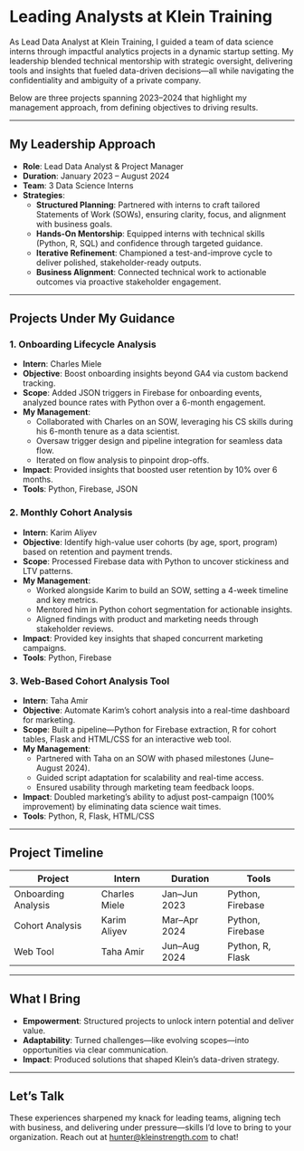 # Leading Analysts at Klein Training

As Lead Data Analyst at Klein Training, I guided a team of data science interns through impactful analytics projects in a dynamic startup setting. My leadership blended technical mentorship with strategic oversight, delivering tools and insights that fueled data-driven decisions—all while navigating the confidentiality and ambiguity of a private company.

Below are three projects spanning 2023–2024 that highlight my management approach, from defining objectives to driving results.

---

## My Leadership Approach
- **Role**: Lead Data Analyst & Project Manager
- **Duration**: January 2023 – August 2024
- **Team**: 3 Data Science Interns
- **Strategies**:
  - **Structured Planning**: Partnered with interns to craft tailored Statements of Work (SOWs), ensuring clarity, focus, and alignment with business goals.
  - **Hands-On Mentorship**: Equipped interns with technical skills (Python, R, SQL) and confidence through targeted guidance.
  - **Iterative Refinement**: Championed a test-and-improve cycle to deliver polished, stakeholder-ready outputs.
  - **Business Alignment**: Connected technical work to actionable outcomes via proactive stakeholder engagement.

---

## Projects Under My Guidance

### 1. Onboarding Lifecycle Analysis
- **Intern**: Charles Miele
- **Objective**: Boost onboarding insights beyond GA4 via custom backend tracking.
- **Scope**: Added JSON triggers in Firebase for onboarding events, analyzed bounce rates with Python over a 6-month engagement.
- **My Management**:
  - Collaborated with Charles on an SOW, leveraging his CS skills during his 6-month tenure as a data scientist.
  - Oversaw trigger design and pipeline integration for seamless data flow.
  - Iterated on flow analysis to pinpoint drop-offs.
- **Impact**: Provided insights that boosted user retention by 10% over 6 months.
- **Tools**: Python, Firebase, JSON

### 2. Monthly Cohort Analysis
- **Intern**: Karim Aliyev
- **Objective**: Identify high-value user cohorts (by age, sport, program) based on retention and payment trends.
- **Scope**: Processed Firebase data with Python to uncover stickiness and LTV patterns.
- **My Management**:
  - Worked alongside Karim to build an SOW, setting a 4-week timeline and key metrics.
  - Mentored him in Python cohort segmentation for actionable insights.
  - Aligned findings with product and marketing needs through stakeholder reviews.
- **Impact**: Provided key insights that shaped concurrent marketing campaigns.
- **Tools**: Python, Firebase

### 3. Web-Based Cohort Analysis Tool
- **Intern**: Taha Amir
- **Objective**: Automate Karim’s cohort analysis into a real-time dashboard for marketing.
- **Scope**: Built a pipeline—Python for Firebase extraction, R for cohort tables, Flask and HTML/CSS for an interactive web tool.
- **My Management**:
  - Partnered with Taha on an SOW with phased milestones (June–August 2024).
  - Guided script adaptation for scalability and real-time access.
  - Ensured usability through marketing team feedback loops.
- **Impact**: Doubled marketing’s ability to adjust post-campaign (100% improvement) by eliminating data science wait times.
- **Tools**: Python, R, Flask, HTML/CSS

---

## Project Timeline
| Project             | Intern       | Duration       | Tools             |
|---------------------|--------------|----------------|-------------------|
| Onboarding Analysis | Charles Miele| Jan–Jun 2023   | Python, Firebase  |
| Cohort Analysis     | Karim Aliyev | Mar–Apr 2024   | Python, Firebase  |
| Web Tool            | Taha Amir    | Jun–Aug 2024   | Python, R, Flask  |

---

## What I Bring
- **Empowerment**: Structured projects to unlock intern potential and deliver value.
- **Adaptability**: Turned challenges—like evolving scopes—into opportunities via clear communication.
- **Impact**: Produced solutions that shaped Klein’s data-driven strategy.

---

## Let’s Talk
These experiences sharpened my knack for leading teams, aligning tech with business, and delivering under pressure—skills I’d love to bring to your organization. Reach out at [hunter@kleinstrength.com](mailto:hunter@kleinstrength.com) to chat!
